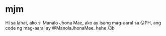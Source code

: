 # mjm
Hi sa lahat, ako si Manalo Jhona Mae, ako ay isang mag-aaral sa @PH, ang code ng mag-aaral ay @ManolaJhonaMee. hehe
/3b

